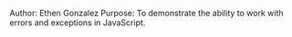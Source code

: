 Author: Ethen Gonzalez
Purpose: To demonstrate the ability to work with errors and exceptions in JavaScript.